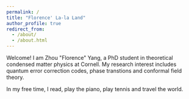 ```yaml
---
permalink: /
title: "Florence' La-la Land"
author_profile: true
redirect_from: 
  - /about/
  - /about.html
---
```


Welcome! I am Zhou "Florence" Yang, a PhD student in theoretical condensed matter physics at Cornell. My research interest includes quantum error correction codes, phase transtions and conformal field theory. 

In my free time, I read, play the piano, play tennis and travel the world. 